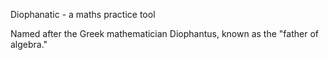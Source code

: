 Diophanatic - a maths practice tool

Named after the Greek mathematician Diophantus, known as the "father of algebra."
